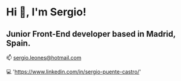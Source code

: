 # Hi 🙋, I'm Sergio! 
## Junior Front-End developer based in Madrid, Spain.



📫 sergio.leones@hotmail.com

💻 'https://www.linkedin.com/in/sergio-puente-castro/'